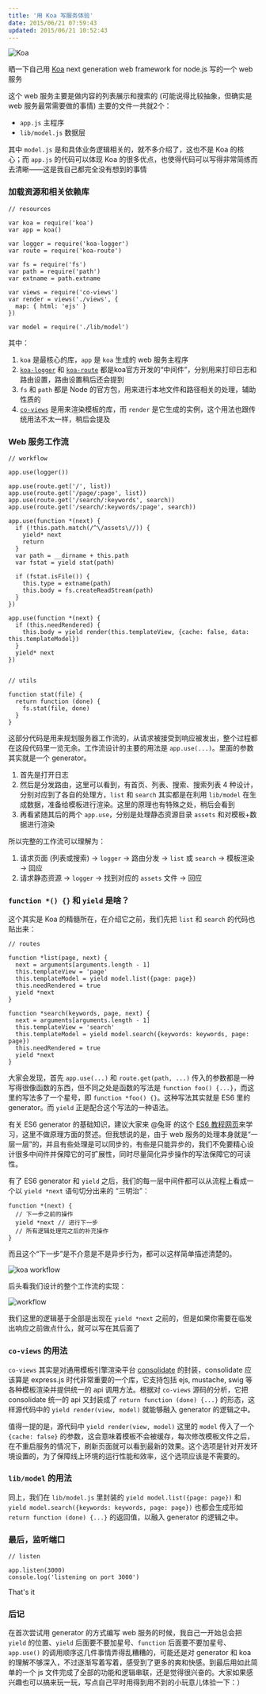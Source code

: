 ```yaml
---
title: '用 Koa 写服务体验'
date: 2015/06/21 07:59:43
updated: 2015/06/21 10:52:43
---
```


![Koa](http://img2.tbcdn.cn/L1/461/1/5682414ab4dc8dd1b4ff91b0b57f96947c1c1c11)

晒一下自己用 [Koa](https://koajs.com/) next generation web framework for node.js 写的一个 web 服务

这个 web 服务主要是做内容的列表展示和搜索的 (可能说得比较抽象，但确实是 web 服务最常需要做的事情) 主要的文件一共就2个：

- `app.js` 主程序
- `lib/model.js` 数据层

其中 `model.js` 是和具体业务逻辑相关的，就不多介绍了，这也不是 Koa 的核心；而 `app.js` 的代码可以体现 Koa 的很多优点，也使得代码可以写得非常简练而去清晰——这是我自己都完全没有想到的事情

<!--more-->

### 加载资源和相关依赖库

    // resources

    var koa = require('koa')
    var app = koa()

    var logger = require('koa-logger')
    var route = require('koa-route')

    var fs = require('fs')
    var path = require('path')
    var extname = path.extname

    var views = require('co-views')
    var render = views('./views', {
      map: { html: 'ejs' }
    })

    var model = require('./lib/model')

其中：

1. `koa` 是最核心的库，`app` 是 `koa` 生成的 web 服务主程序
2. [`koa-logger`](https://www.npmjs.com/package/koa-logger) 和 [`koa-route`](https://www.npmjs.com/package/koa-route) 都是koa官方开发的“中间件”，分别用来打印日志和路由设置，路由设置稍后还会提到
3. `fs` 和 `path` 都是 Node 的官方包，用来进行本地文件和路径相关的处理，辅助性质的
4. [`co-views`](https://www.npmjs.com/package/co-views) 是用来渲染模板的库，而 `render` 是它生成的实例，这个用法也跟传统用法不太一样，稍后会提及

### Web 服务工作流

    // workflow

    app.use(logger())

    app.use(route.get('/', list))
    app.use(route.get('/page/:page', list))
    app.use(route.get('/search/:keywords', search))
    app.use(route.get('/search/:keywords/:page', search))

    app.use(function *(next) {
      if (!this.path.match(/^\/assets\//)) {
        yield* next
        return
      }
      var path = __dirname + this.path
      var fstat = yield stat(path)

      if (fstat.isFile()) {
        this.type = extname(path)
        this.body = fs.createReadStream(path)
      }
    })

    app.use(function *(next) {
      if (this.needRendered) {
        this.body = yield render(this.templateView, {cache: false, data: this.templateModel})
      }
      yield* next
    })


    // utils

    function stat(file) {
      return function (done) {
        fs.stat(file, done)
      }
    }

这部分代码是用来规划服务器工作流的，从请求被接受到响应被发出，整个过程都在这段代码里一览无余。工作流设计的主要的用法是 `app.use(...)`。里面的参数其实就是一个 generator。

1. 首先是打开日志
2. 然后是分发路由，这里可以看到，有首页、列表、搜索、搜索列表 4 种设计，分别对应到了各自的处理方，`list` 和 `search` 其实都是在利用 `lib/model` 在生成数据，准备给模板进行渲染。这里的原理也有特殊之处，稍后会看到
3. 再看紧随其后的两个 `app.use`，分别是处理静态资源目录 `assets` 和对模板+数据进行渲染

所以完整的工作流可以理解为：

1. 请求页面 (列表或搜索) -> `logger` -> 路由分发 -> `list` 或  `search` -> 模板渲染 -> 回应
2. 请求静态资源 -> `logger` -> 找到对应的 `assets` 文件 -> 回应

### `function *() {}` 和 `yield` 是啥？

这个其实是 Koa 的精髓所在，在介绍它之前，我们先把 `list` 和 `search` 的代码也贴出来：

    // routes

    function *list(page, next) {
      next = arguments[arguments.length - 1]
      this.templateView = 'page'
      this.templateModel = yield model.list({page: page})
      this.needRendered = true
      yield *next
    }

    function *search(keywords, page, next) {
      next = arguments[arguments.length - 1]
      this.templateView = 'search'
      this.templateModel = yield model.search({keywords: keywords, page: page})
      this.needRendered = true
      yield *next
    }

大家会发现，首先 `app.use(...)`  和 `route.get(path, ...)` 传入的参数都是一种写得很像函数的东西，但不同之处是函数的写法是 `function foo() {...}`，而这里的写法多了一个星号，即 `function *foo() {}`。这种写法其实就是 ES6 里的 generator。而 `yield` 正是配合这个写法的一种语法。

有关 ES6 generator 的基础知识，建议大家来 @兔哥 的这个 [ES6 教程网页](http://es6.ruanyifeng.com/#docs/generator)来学习，这里不做原理方面的赘述。但我想说的是，由于 web 服务的处理本身就是“一层一层”的，并且有些处理是可以同步的，有些是只能异步的，我们不免要精心设计很多中间件并保障它的可扩展性，同时尽量简化异步操作的写法保障它的可读性。

有了 ES6 generator 和 `yield` 之后，我们的每一层中间件都可以从流程上看成一个以 `yield *next` 语句切分出来的 “三明治”：

    function *(next) {
      // 下一步之前的操作
      yield *next // 进行下一步
      // 所有逻辑处理完之后的补充操作
    }

而且这个“下一步”是不介意是不是异步行为，都可以这样简单描述清楚的。

![koa workflow](https://camo.githubusercontent.com/d80cf3b511ef4898bcde9a464de491fa15a50d06/68747470733a2f2f7261772e6769746875622e636f6d2f66656e676d6b322f6b6f612d67756964652f6d61737465722f6f6e696f6e2e706e67)

后头看我们设计的整个工作流的实现：

![workflow](http://img4.tbcdn.cn/L1/461/1/4e70cfbf5ae5069d6bb1a049cbb73e26241d34a7)

我们这里的逻辑基于全部是出现在 `yield *next` 之前的，但是如果你需要在临发出响应之前做点什么，就可以写在其后面了

### `co-views` 的用法

`co-views` 其实是对通用模板引擎渲染平台 [consolidate](https://www.npmjs.com/package/consolidate) 的封装，consolidate 应该算是 express.js 时代非常重要的一个库，它支持包括 ejs, mustache, swig 等各种模板渲染并提供统一的 api 调用方法。根据对 `co-views` 源码的分析，它把 consolidate 统一的 api 又封装成了 `return function (done) {...}` 的形态，这样源代码中的 `yield render(view, model)` 就能够融入 generator 的逻辑之中。

值得一提的是，源代码中 `yield render(view, model)` 这里的 `model` 传入了一个 `{cache: false}` 的参数，这会意味着模板不会被缓存，每次修改模板文件之后，在不重启服务的情况下，刷新页面就可以看到最新的效果。这个选项是针对开发环境设置的，为了保障线上环境的运行性能和效率，这个选项应该是不需要的。

### `lib/model` 的用法

同上，我们在 `lib/model.js` 里封装的 `yield model.list({page: page})` 和 `yield model.search({keywords: keywords, page: page})` 也都会生成形如 `return function (done) {...}` 的返回值，以融入 generator 的逻辑之中。

### 最后，监听端口

    // listen

    app.listen(3000)
    console.log('listening on port 3000')

That's it

### 后记

在首次尝试用 generator 的方式编写 web 服务的时候，我自己一开始总会把 `yield` 的位置、`yield` 后面要不要加星号、`function` 后面要不要加星号、`app.use()` 的调用顺序这几件事情弄得乱糟糟的，可能还是对 generator 和 koa 的理解不够深入，不过逐渐写着写着，感受到了更多的爽和快感。到最后用如此简单的一个 js 文件完成了全部的功能和逻辑串联，还是觉得很兴奋的。大家如果感兴趣也可以搞来玩一玩，写点自己平时用得到用不到的小玩意儿体验一下：）
